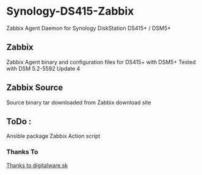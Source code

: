 # Synology-DS415-Zabbix
Zabbix Agent Daemon for Synology DiskStation DS415+ / DSM5+

## Zabbix
Zabbix Agent binary and configuration files for DS415+ with DSM5+
Tested with DSM 5.2-5592 Update 4

## Zabbix Source
Source binary tar downloaded from Zabbix download site

## ToDo :
Ansible package
Zabbix Action script

### Thanks To
[Thanks to digitalware.sk](http://www.digitalware.sk/)